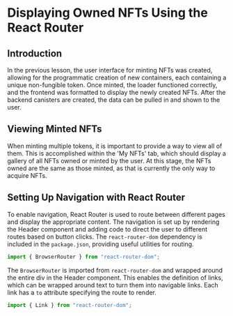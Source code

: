 # Displaying Owned NFTs Using the React Router

## Introduction

In the previous lesson, the user interface for minting NFTs was created, allowing for the programmatic creation of new containers, each containing a unique non-fungible token. Once minted, the loader functioned correctly, and the frontend was formatted to display the newly created NFTs. After the backend canisters are created, the data can be pulled in and shown to the user.

## Viewing Minted NFTs

When minting multiple tokens, it is important to provide a way to view all of them. This is accomplished within the 'My NFTs' tab, which should display a gallery of all NFTs owned or minted by the user. At this stage, the NFTs owned are the same as those minted, as that is currently the only way to acquire NFTs.

## Setting Up Navigation with React Router

To enable navigation, React Router is used to route between different pages and display the appropriate content. The navigation is set up by rendering the Header component and adding code to direct the user to different routes based on button clicks. The `react-router-dom` dependency is included in the `package.json`, providing useful utilities for routing.

```js
import { BrowserRouter } from "react-router-dom";
```

The `BrowserRouter` is imported from `react-router-dom` and wrapped around the entire div in the Header component. This enables the definition of links, which can be wrapped around text to turn them into navigable links. Each link has a `to` attribute specifying the route to render.

```js
import { Link } from "react-router-dom";
```
